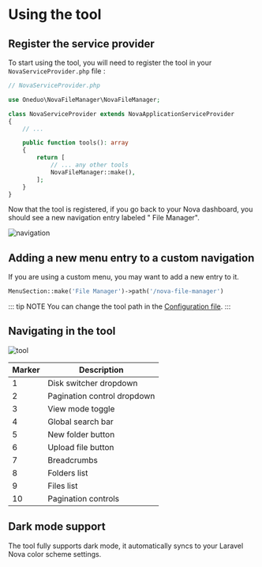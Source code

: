 # Using the tool

## Register the service provider

To start using the tool, you will need to register the tool in your `NovaServiceProvider.php` file :

```php
// NovaServiceProvider.php

use Oneduo\NovaFileManager\NovaFileManager;

class NovaServiceProvider extends NovaApplicationServiceProvider
{
    // ...

    public function tools(): array
    {
        return [
            // ... any other tools
            NovaFileManager::make(),
        ];
    }
}
```

Now that the tool is registered, if you go back to your Nova dashboard, you should see a new navigation entry labeled "
File Manager".

<img src="./images/tool-navigation.png" alt="navigation"/>

## Adding a new menu entry to a custom navigation

If you are using a custom menu, you may want to add a new entry to it.

```php
MenuSection::make('File Manager')->path('/nova-file-manager')
```

::: tip NOTE
You can change the tool path in the [Configuration file](/configuration#path).
:::

## Navigating in the tool

<img src="./images/tool.png" alt="tool"/>

| Marker | Description                  |
|--------|------------------------------|
| 1      | Disk switcher dropdown       |
| 2      |  Pagination control dropdown |
| 3      |  View mode toggle            |
| 4      |  Global search bar           |
| 5      |  New folder button           |
| 6      |  Upload file button          |
| 7      |  Breadcrumbs                 |
| 8      |  Folders list                |
| 9      |  Files list                  |
| 10     |  Pagination controls         |

## Dark mode support

The tool fully supports dark mode, it automatically syncs to your Laravel Nova color scheme settings.


